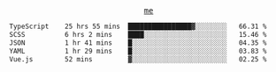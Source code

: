 <p align="center">
  <samp>
    <a href="https://yiwwhl.com">me</a>
  </samp>
</p>

<!--START_SECTION:waka-->

```txt
TypeScript    25 hrs 55 mins  ████████████████▓░░░░░░░░   66.31 %
SCSS          6 hrs 2 mins    ████░░░░░░░░░░░░░░░░░░░░░   15.46 %
JSON          1 hr 41 mins    █░░░░░░░░░░░░░░░░░░░░░░░░   04.35 %
YAML          1 hr 29 mins    █░░░░░░░░░░░░░░░░░░░░░░░░   03.83 %
Vue.js        52 mins         ▓░░░░░░░░░░░░░░░░░░░░░░░░   02.25 %
```

<!--END_SECTION:waka-->